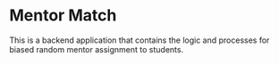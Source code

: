 # Mentor Match

This is a backend application that contains the logic and processes for biased 
random mentor assignment to students. 